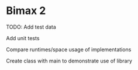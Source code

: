 Bimax 2
======
TODO:
Add test data

Add unit tests

Compare runtimes/space usage of implementations

Create class with main to demonstrate use of library

